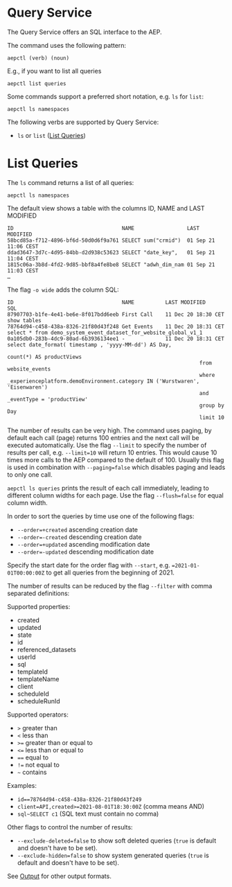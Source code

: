 # Query Service

The Query Service offers an SQL interface to the AEP.

The command uses the following pattern:

```terminal
aepctl (verb) (noun)
```

E.g., if you want to list all queries

```terminal
aepctl list queries
```

Some commands support a preferred short notation, e.g. `ls` for `list`:

```terminal
aepctl ls namespaces
```

The following verbs are supported by Query Service:

* `ls` or `list` ([List Queries](#List-Queries))

# List Queries

The `ls` command returns a list of all queries:

```terminal
aepctl ls namespaces
```

The default view shows a table with the columns ID, NAME and LAST MODIFIED

```terminal
ID                                   NAME                 LAST MODIFIED
58bcd85a-f712-4896-bf6d-50d0d6f9a761 SELECT sum("crmid")  01 Sep 21 11:06 CEST
ddad3647-3d7c-4d95-84bb-d2d938c53623 SELECT "date_key",   01 Sep 21 11:04 CEST
1815c06a-3b8d-4fd2-9d85-bbf8a4fe8be8 SELECT "adwh_dim_nam 01 Sep 21 11:03 CEST
…
```

The flag `-o wide` adds the column SQL:

```terminal
ID                                   NAME          LAST MODIFIED       SQL
87907703-b1fe-4e41-be6e-8f017bdd6eeb First Call    11 Dec 20 18:30 CET show tables
78764d94-c458-438a-8326-21f80d43f248 Get Events    11 Dec 20 18:31 CET select * from demo_system_event_dataset_for_website_global_v1_1
0a105db0-283b-4dc9-80ad-6b3936134ee1 -             11 Dec 20 18:31 CET select date_format( timestamp , 'yyyy-MM-dd') AS Day,
                                                                     count(*) AS productViews
                                                              from   website_events
                                                              where  _experienceplatform.demoEnvironment.category IN ('Wurstwaren', 'Eisenwaren')
                                                              and    _eventType = 'productView'
                                                              group by Day
                                                              limit 10
```

The number of results can be very high. The command uses paging, by default each
call (page) returns 100 entries and the next call will be executed
automatically. Use the flag `--limit` to specify the number of results per call,
e.g. `--limit=10` will return 10 entries. This would cause 10 times more calls
to the AEP compared to the default of 100. Usually this flag is used in
combination with `--paging=false` which disables paging and leads to only one
call.

`aepctl ls queries` prints the result of each call immediately, leading to
different column widths for each page. Use the flag `--flush=false` for equal
column width.

In order to sort the queries by time use one of the following flags:

* `--order=+created` ascending creation date
* `--order=-created` descending creation date
* `--order=+updated` ascending modification date
* `--order=-updated` descending modification date

Specify the start date for the order flag with `--start`, e.g.
`=2021-01-01T00:00:00Z` to get all queries from the beginning of 2021.

The number of results can be reduced by the flag `--filter` with comma separated
definitions:

Supported properties:

* created
* updated
* state
* id
* referenced_datasets
* userId
* sql
* templateId
* templateName
* client
* scheduleId
* scheduleRunId

Supported operators:

* `>` greater than
* `<` less than
* `>=` greater than or equal to
* `<=` less than or equal to
* `==` equal to
* `!=` not equal to
* `~` contains

Examples:

* `id==78764d94-c458-438a-8326-21f80d43f249`
* `client=API,created>=2021-08-01T18:30:00Z` (comma means AND)
* `sql~SELECT c1` (SQL text must contain no comma)

Other flags to control the number of results:
* `--exclude-deleted=false` to show soft deleted queries (`true` is default and
  doesn't have to be set).
* `--exclude-hidden=false` to show system generated queries (`true` is default
  and doesn't have to be set).

See [Output](output.md) for other output formats. 